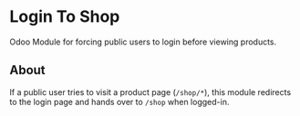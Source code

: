 # Login To Shop
Odoo Module for forcing public users to login before viewing products.

About
-------------

If a public user tries to visit a product page (`/shop/*`), this module redirects to the login page and hands over to `/shop` when logged-in.